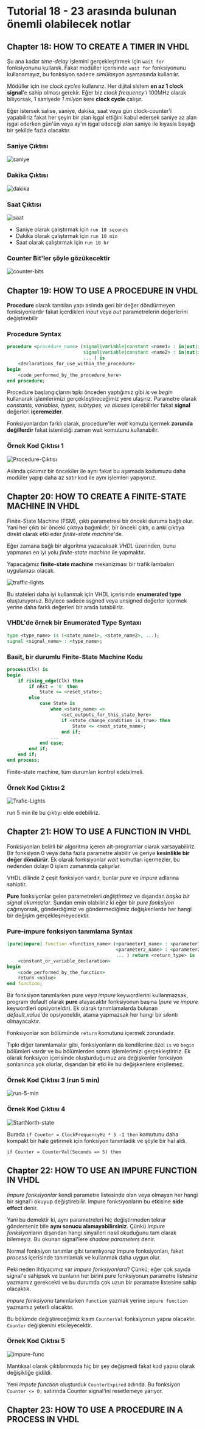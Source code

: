 # Tutorial 18 - 23 arasında bulunan önemli olabilecek notlar

## Chapter 18: HOW TO CREATE A TIMER IN VHDL

Şu ana kadar *time-delay* işlemini gerçekleştirmek için `wait for` fonksiyonunu kullanık. Fakat modüller içerisinde `wait for` fonksiyonunu kullanamayız, bu fonksiyon sadece *simülasyon* aşamasında kullanılır.

Mödüller için ise *clock cycles* kullanırız. Her dijital sistem **en az 1 clock signal**'e sahip olması gerekir. Eğer biz *clock frequency*'i 100MHz olarak biliyorsak, 1 saniyede *1 milyon* kere **clock cycle** çalışır.

Eğer istersek salise, saniye, dakika, saat veya gün clock-counter'i yapabiliriz fakat her şeyin bir alan işgal ettiğini kabul edersek saniye az alan işgal ederken gün'ün veya ay'ın işgal edeceği alan saniye ile kıyasla bayağı bir şekilde fazla olacaktır.

### Saniye Çıktısı

![saniye](T18_1.png)

### Dakika Çıktısı

![dakika](T18_2.png)

### Saat Çıktısı

![saat](T18_3.png)

* Saniye olarak çalıştırmak için `run 10 seconds`
* Dakika olarak çalıştırmak için `run 10 min`
* Saat olarak çalıştırmak için `run 10 hr`

### Counter Bit'ler şöyle gözükecektir

![counter-bits](T18_4.svg)

## Chapter 19: HOW TO USE A PROCEDURE IN VHDL

**Procedure** olarak tanıtılan yapı aslında geri bir değer döndürmeyen fonksiyonlardır fakat içerdikleri *inout* veya *out* parametrelerin değerlerini değiştirebilir

### Procedure Syntax

```VHDL
procedure <procedure_name> (signal|variable|constant <name1> : in|out|inout <type>;
                            signal|variable|constant <name2> : in|out|inout <type>;
                            ... ) is
    <declarations_for_use_within_the_procedure>
begin
    <code_performed_by_the_procedure_here>
end procedure;
```

Procedure başlangıçlarını tıpkı önceden yaptığımız gibi *is* ve *begin* kullanarak işlemlerimizi gerçekleştireceğimiz yere ulaşırız.
Parametre olarak *constants, variables, types, subtypes, ve aliases* içerebilirler fakat **signal** değerleri **içeremezler**.

Fonksiyonlardan farklı olarak, procedure'ler *wait* komutu içermek **zorunda değillerdir** fakat istenildiği zaman wait komutunu kullanabilir.

### Örnek Kod Çıktısı 1

![Procedure-Çıktısı](T19_1.png)

Aslında çıktımız bir öncekiler ile aynı fakat bu aşamada kodumuzu daha modüler yapıp daha az satır kod ile aynı işlemleri yapıyoruz.

## Chapter 20: HOW TO CREATE A FINITE-STATE MACHINE IN VHDL

Finite-State Machine (FSM), çıktı parametresi bir önceki duruma bağlı olur. Yani her çıktı bir önceki çıktıya bağımlıdır, bir önceki çıktı, o anki çıktıya direkt olarak etki eder *finite-state machine*'de.

Eğer zamana bağlı bir algoritma yazacaksak *VHDL* üzerinden, bunu yapmanın en iyi yolu *finite-state machine* ile yapmaktır.

Yapacağımız **finite-state machine** mekanizması bir trafik lambaları uygulaması olacak.

![traffic-lights](T20_1.gif)

Bu stateleri daha iyi kullanmak için VHDL içerisinde **enumerated type** oluşturuyoruz. Böylece sadece sşgned veya unsigned değerler içermek yerine daha farklı değerleri bir arada tutabiliriz.

### VHDL'de örnek bir Enumerated Type Syntaxı

```VHDL
type <type_name> is (<state_name1>, <state_name2>, ...);
signal <signal_name> : <type_name>;
```

### Basit, bir durumlu Finite-State Machine Kodu

```VHDL
process(Clk) is
begin
    if rising_edge(Clk) then
        if nRst = '0' then
            State <= <reset_state>;
        else
            case State is
                when <state_name> =>
                    <set_outputs_for_this_state_here>
                    if <state_change_condition_is_true> then
                        State <= <next_state_name>;
                    end if;
                ...
            end case;
        end if;
    end if;
end process;
```

Finite-state machine, tüm durumları kontrol edebilmeli.

### Örnek Kod Çıktısı 2

![Trafic-Lights](T20_2.png)

run 5 min ile bu çıktıyı elde edebiliriz.

## Chapter 21: HOW TO USE A FUNCTION IN VHDL

Fonksiyonları belirli bir algoritma içeren alt-programlar olarak varsayabiliriz. Bir fonksiyon 0 veya daha fazla parametre alabilir ve geriye **kesinlikle bir değer döndürür**. Ek olarak fonksiyonlar *wait* komutları içermezler, bu nedenden dolayı 0 işlem zamanında çalışırlar.

VHDL dilinde 2 çeşit fonksiyon vardır, bunlar *pure* ve *impure* adlarına sahiptir.

**Pure** fonksiyonlar gelen parametreleri *değiştirmez* ve dışarıdan *başka bir signal okumazlar*. Şundan emin olabiliriz ki eğer bir *pure fonksiyon* çağırıyorsak, gönderdiğimiz ve göndermediğimiz değişkenlerde her hangi bir değişim gerçekleşmeyecektir.

### Pure-impure fonksiyon tanımlama Syntax

```VHDL
[pure|impure] function <function_name> (<parameter1_name> : <parameter1_type> := <default_value>;
                                        <parameter2_name> : <parameter2_type> := <default_value>;
                                        ... ) return <return_type> is
    <constant_or_variable_declaration>
begin
    <code_performed_by_the_function>
    return <value>
end function;
```

Bir fonksiyon tanımlarken *pure veya impure* keywordlerini kullanmazsak, program default olarak **pure** atayacaktır fonksiyonun başına (*pure ve impure* keywordleri opsiyoneldir). Ek olarak tanımlamalarda bulunan *default_value*'de opsiyoneldir, atama yapmazsak her hangi bir sıkıntı olmayacaktır.

Fonksiyonlar son bölümünde `return` komutunu içermek zorundadır.

Tıpkı diğer tanımlamalar gibi, fonksiyonların da kendilerine özel `is` ve `begin` bölümleri vardır ve bu bölümlerden sonra işlemlerimizi gerçekleştiririz. Ek olarak fonksiyon içerisinde oluşturduğumuz ara değişkenler fonksiyon sonlanınca yok olurlar, dışarıdan bir etki ile bu değişkenlere erişilemez.

### Örnek Kod Çıktısı 3 (run 5 min)

![run-5-min](T21_1.png)

### Örnek Kod Çıktısı 4

![StartNorth-state](T21_2.png)

Burada `if Counter = ClockFrequencyHz * 5 -1 then` komutunu daha kompakt bir hale getirmek için fonksiyon tanımladık ve şöyle bir hal aldı.

`if Counter = CounterVal(Seconds => 5) then`

## Chapter 22: HOW TO USE AN IMPURE FUNCTION IN VHDL

*Impure fonksiyonlar* kendi parametre listesinde olan veya olmayan her hangi bir signal'i okuyup değiştirebilir. Impure fonksiyonların bu etkisine **side effect** denir.

Yani bu demektir ki, aynı parametreleri hiç değiştirmeden tekrar gönderseniz bile **aynı sonucu alamayabilirsiniz**. Çünkü *impure fonksiyon*ların dışarıdan hangi sinyalleri nasıl okuduğunu tam olarak bilemeyiz. Bu okunan signal'lere *shadow parameters* denir.

Normal fonksiyon tanımlar gibi tanımlıyoruz impure fonksiyonları, fakat *process* içerisinde tanımlamak ve kullanmak daha uygun olur. 

Peki neden ihtiyacımız var *impure fonksiyonlara*? Çünkü; eğer çok sayıda signal'e sahipsek ve bunların her birini pure fonksiyonun parametre listesine yazmamız gerekcekti ve bu durumda çok uzun bir paramatre listesine sahip olacaktık.

*impure fonksiyonu* tanımlarken `function` yazmak yerine `impure function` yazmamız yeterli olacaktır.

Bu bölümde değiştireceğimiz kısım `CounterVal` fonksiyonun yapısı olacaktır. `Counter` değişkenini etkileyecektir.

### Örnek Kod Çıktısı 5

![impure-func](T22_1.png)

Mantıksal olarak çıktılarımızda hiç bir şey değişmedi fakat kod yapısı olarak değişikliğe gidildi.

Yeni *impute function* oluşturduk `CounterExpired` adında. Bu fonksiyon `Counter <= 0;` satırında Counter signal'ini resetlemeye yarıyor.

## Chapter 23: HOW TO USE A PROCEDURE IN A PROCESS IN VHDL
